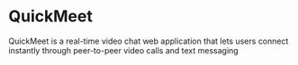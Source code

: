 # QuickMeet
QuickMeet is a real-time video chat web application that lets users connect instantly through peer-to-peer video calls and text messaging
